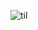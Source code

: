 ![til](https://raw.githubusercontent.com/henryhng/double-slit-fourier/main/double_slit_compressed.gif)
